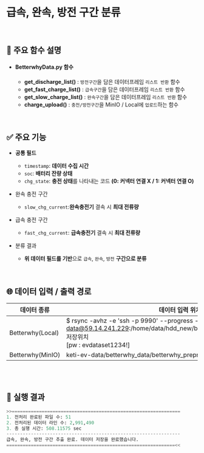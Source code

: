 # 급속, 완속, 방전 구간 분류
<br>

## 🔧 주요 함수 설명
- #### **BetterwhyData.py** 함수
  - **get_discharge_list()** : `방전구간`을 담은 데이터프레임 `리스트 반환` 함수
  - **get_fast_charge_list()** : `급속구간`을 담은 데이터프레임 `리스트 반환` 함수
  - **get_slow_charge_list()** : `완속구간`을 담은 데이터프레임 `리스트 반환` 함수
  - **charge_upload()** : `충전/방전구간`을 MinIO / Local에 `업로드`하는 함수

<br>

## ✅ 주요 기능
- **공통 필드**  
  - `timestamp`: **데이터 수집 시간**  
  - `soc`: **배터리 잔량 상태**  
  - `chg_state`: **충전 상태**를 나타내는 코드 **(0: 커넥터 연결 X / 1: 커넥터 연결 O)**

- 완속 충전 구간  
  - `slow_chg_current`:**완속충전기** 결속 시 **최대 전류량**

- 급속 충전 구간  
  - `fast_chg_current`: **급속충전기** 결속 시 **최대 전류량**

- 분류 결과  
  - **위 데이터 필드를 기반**으로 `급속`, `완속`, `방전` **구간으로 분류**

<br>

## 🌐 데이터 입력 / 출력 경로
| 데이터 종류 | 데이터 입력 위치 | 데이터 저장 위치 |
|-|-|-|
|Betterwhy(Local)|$ rsync -avhz -e 'ssh -p 9990' --progress --partial data@59.14.241.229:/home/data/hdd_new/betterwhy_data/betterwhy_preproc 저장위치<br>[pw : evdataset1234!]| /
|Betterwhy(MinIO)|keti-ev-data/betterwhy_data/betterwhy_preprocessed|tmp/classify_charging

<br><br>

## 📝 실행 결과
```python
>>==============================================================
1. 전처리 완료된 파일 수: 51
2. 전처리된 데이터 라인 수: 2,991,490
3. 총 실행 시간: 508.11575 sec
----------------------------------------------------------------
급속, 완속, 방전 구간 추출 완료. 데이터 저장을 완료했습니다.
==============================================================<<
```

